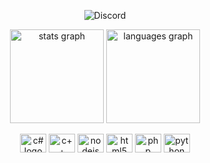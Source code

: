 <p align="center">
  <img src="https://discord.c99.nl/widget/theme-2/902296731838988370.png" alt="Discord">
</p>
  
<div align="center">
  <img src="[https://github-readme-stats.vercel.app/api/top-langs/?username=HliasMen&layout=compact&theme=dark&locale=en&hide_border=true&username=HliasMen" height="150" alt="stats graph"/>
  <img src="https://github-readme-stats.vercel.app/api/top-langs?locale=en&hide_title=false&layout=compact&card_width=320&langs_count=5&theme=dark&hide_border=true&username=HliasMen" height="150" alt="languages graph"/>
</div>

<p align="center">
  <img src="https://cdn.jsdelivr.net/gh/devicons/devicon/icons/csharp/csharp-original.svg" height="30" width="42" alt="c# logo"  />
    <img src="https://imgs.search.brave.com/vJvGuueYvsxWkLM6PMdI-FsO6i4ZSDsE6Nj0MpGZKxI/rs:fit:300:206:1/g:ce/aHR0cHM6Ly9kd2ds/b2dvLmNvbS93cC1j/b250ZW50L3VwbG9h/ZHMvMjAxNy8wOS9D/cGx1c3BsdXNfbG9n/by0zMDB4MjA2LnBu/Zw" height="30" width="42" alt="c++ logo"  />
    <img src="https://cdn.jsdelivr.net/gh/devicons/devicon/icons/nodejs/nodejs-original.svg" height="30" width="42" alt="nodejs logo"  />
  <img src="https://cdn.jsdelivr.net/gh/devicons/devicon/icons/html5/html5-original.svg" height="30" width="42" alt="html5 logo"  />
  <img src="https://cdn.jsdelivr.net/gh/devicons/devicon/icons/php/php-original.svg" height="30" width="42" alt="php logo"  />
  <img src="https://cdn.jsdelivr.net/gh/devicons/devicon/icons/python/python-original.svg" height="30" width="42" alt="python logo"  />
</p>



